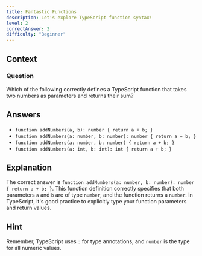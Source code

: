 ```yaml
---
title: Fantastic Functions
description: Let's explore TypeScript function syntax!
level: 2
correctAnswer: 2
difficulty: "Beginner"
---
```


## Context

### Question
Which of the following correctly defines a TypeScript function that takes two numbers as parameters and returns their sum?

## Answers
- `function addNumbers(a, b): number { return a + b; }`
- `function addNumbers(a: number, b: number): number { return a + b; }`
- `function addNumbers(a: number, b: number) { return a + b; }`
- `function addNumbers(a: int, b: int): int { return a + b; }`

## Explanation
The correct answer is `function addNumbers(a: number, b: number): number { return a + b; }`. This function definition correctly specifies that both parameters `a` and `b` are of type `number`, and the function returns a `number`. In TypeScript, it's good practice to explicitly type your function parameters and return values.

## Hint
Remember, TypeScript uses `:` for type annotations, and `number` is the type for all numeric values.
